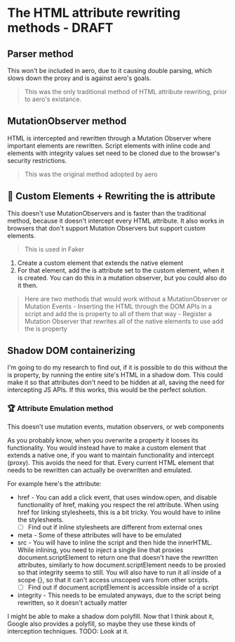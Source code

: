 # The HTML attribute rewriting methods - DRAFT

## Parser method

This won't be included in aero, due to it causing double parsing, which slows down the proxy and is against aero's goals.

> This was the only traditional method of HTML attribute rewriting, prior to aero's existance.

## MutationObserver method

HTML is intercepted and rewritten through a Mutation Observer where important elements are rewritten. Script elements with inline code and elements with integrity values set need to be cloned due to the browser's security restrictions.
> This was the original method adopted by aero

## 🥈 Custom Elements + Rewriting the is attribute

This doesn't use MutationObservers and is faster than the traditional method, because it doesn't intercept every HTML attribute. It also works in browsers that don't support Mutation Observers but support custom elements.

> This is used in Faker

1. Create a custom element that extends the native element
2. For that element, add the is attribute set to the custom element, when it is created. You can do this in a mutation observer, but you could also do it then.
> Here are two methods that would work without a MutationObserver or Mutation Events
    - Inserting the HTML through the DOM APIs in a script and add the is property to all of them that way
    - Register a Mutation Observer that rewrites all of the native elements to use add the is property


## Shadow DOM containerizing

I'm going to do my research to find out, if it is possible to do this without the is property, by running the entire site's HTML in a shadow dom. This could make it so that attributes don't need to be hidden at all, saving the need for intercepting JS APIs. If this works, this would be the perfect solution.

### 🏆 Attribute Emulation method

This doesn't use mutation events, mutation observers, or web components

As you probably know, when you overwrite a property it looses its functionality. You would instead have to make a custom element that extends a native one, if you want to maintain functionality and intercept (proxy). This avoids the need for that. Every current HTML element that needs to be rewritten can actually be overwritten and emulated.
 
For example here's the attribute:

 - href - You can add a click event, that uses window.open, and disable functionality of href, making you respect the rel attribute. When using href for linking stylesheets, this is a bit tricky. You would have to inline the stylesheets.
    - [ ] Find out if inline stylesheets are different from external ones
 - meta - Some of these attributes will have to be emulated
 - src - You will have to inline the script and then hide the innerHTML. While inlining, you need to inject a single line that proxies document.scriptElement to return one that doesn't have the rewritten attributes, similarly to how document.scriptElement needs to be proxied so that integrity seems to still. You will also have to run it all inside of a scope {}, so that it can't access unscoped vars from other scripts.
   - [ ] Find out if document.scriptElement is accessible inside of a script 
 - integrity - This needs to be emulated anyways, due to the script being rewritten, so it doesn't actually matter

I might be able to make a shadow dom polyfill. Now that I think about it, Google also provides a polyfill, so maybe they use these kinds of interception techniques. TODO: Look at it.